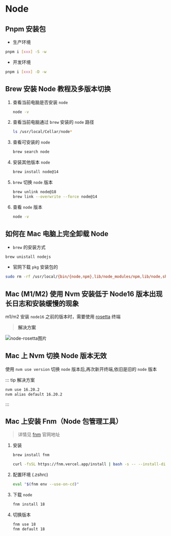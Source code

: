 # Node

## Pnpm 安装包

* 生产环境

```sh
pnpm i [xxx] -S -w
```

* 开发环境

```sh
pnpm i [xxx] -D -w
```

## Brew 安装 Node 教程及多版本切换

1. 查看当前电脑是否安装 `node`

   ```sh
   node -v
   ```

2. 查看当前电脑通过 `brew` 安装的 `node` 路径

   ```sh
   ls /usr/local/Cellar/node*
   ```

3. 查看可安装的 `node`

   ```sh
   brew search node
   ```

4. 安装其他版本 `node`

   ```sh
   brew install node@14
   ```

5. `brew` 切换 `node` 版本

   ```sh
   brew unlink node@18
   brew link --overwrite --force node@14
   ```

6. 查看 `node` 版本

   ```sh
   node -v
   ```

## 如何在 Mac 电脑上完全卸载 Node

* `brew` 的安装方式

```sh
brew unistall nodejs
```

* 官网下载 `pkg` 安装包的

```sh
sudo rm -rf /usr/local/{bin/{node,npm},lib/node_modules/npm,lib/node,share/man/*/node.*}
```

## Mac (M1/M2) 使用 Nvm 安装低于 Node16 版本出现长日志和安装缓慢的现象

m1/m2 安装 `node16` 之前的版本时，需要使用 [rosetta](https://so.csdn.net/so/search?q=rosetta&spm=1001.2101.3001.7020) 终端

> **解决方案**

![node-rosetta图片](/reference/node-rosetta.png)

## Mac 上 Nvm 切换 Node 版本无效

使用 `nvm use version` 切换 `node` 版本后,再次新开终端,依旧是旧的 `node` 版本

::: tip 解决方案

```sh
nvm use 16.20.2
nvm alias default 16.20.2
```

:::

## Mac 上安装 Fnm（Node 包管理工具）

> 详情见 [fnm](https://github.com/Schniz/fnm) 官网地址

1. 安装

   ```sh
   brew install fnm
   ```

   ```sh
   curl -fsSL https://fnm.vercel.app/install | bash -s -- --install-dir "./.fnm" --skip-sh
   ```

2. 配置环境 (.zshrc)

   ```zsh
   eval "$(fnm env --use-on-cd)"
   ```

3. 下载 `node`

   ```sh
   fnm install 18
   ```

4. 切换版本

   ```sh
   fnm use 18
   fnm default 18
   ```
